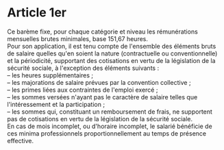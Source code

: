 # Article 1er

  
Ce barème fixe, pour chaque catégorie et niveau les rémunérations mensuelles brutes minimales, base 151,67 heures.  
Pour son application, il est tenu compte de l'ensemble des éléments bruts de salaire quelles qu'en soient la nature (contractuelle ou conventionnelle) et la périodicité, supportant des cotisations en vertu de la législation de la sécurité sociale, à l'exception des éléments suivants :  
– les heures supplémentaires ;  
– les majorations de salaire prévues par la convention collective ;  
– les primes liées aux contraintes de l'emploi exercé ;  
– les sommes versées n'ayant pas le caractère de salaire telles que l'intéressement et la participation ;  
– les sommes qui, constituant un remboursement de frais, ne supportent pas de cotisations en vertu de la législation de la sécurité sociale.  
En cas de mois incomplet, ou d'horaire incomplet, le salarié bénéficie de ces minima professionnels proportionnellement au temps de présence effective.

